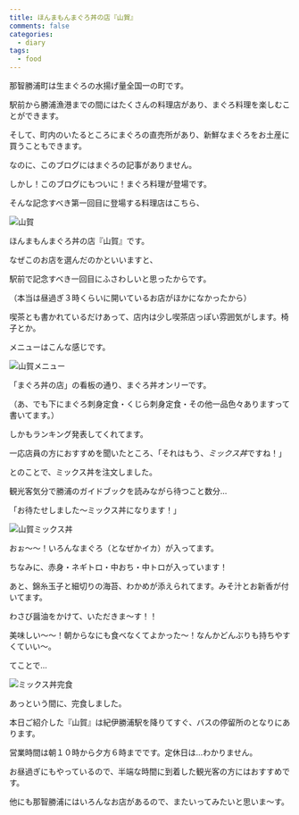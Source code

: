 ```yaml
---
title: ほんまもんまぐろ丼の店『山賀』
comments: false
categories:
  - diary
tags:
  - food
---
```


那智勝浦町は生まぐろの水揚げ量全国一の町です。

駅前から勝浦漁港までの間にはたくさんの料理店があり、まぐろ料理を楽しむことができます。

そして、町内のいたるところにまぐろの直売所があり、新鮮なまぐろをお土産に買うこともできます。

なのに、このブログにはまぐろの記事がありません。

しかし！このブログにもついに！まぐろ料理が登場です。

そんな記念すべき第一回目に登場する料理店はこちら、

![山賀][1]

ほんまもんまぐろ丼の店『山賀』です。

なぜこのお店を選んだのかといいますと、

駅前で記念すべき一回目にふさわしいと思ったからです。

（本当は昼過ぎ３時くらいに開いているお店がほかになかったから）

喫茶とも書かれているだけあって、店内は少し喫茶店っぽい雰囲気がします。椅子とか。

メニューはこんな感じです。

![山賀メニュー][2]

「まぐろ丼の店」の看板の通り、まぐろ丼オンリーです。

（あ、でも下にまぐろ刺身定食・くじら刺身定食・その他一品色々ありますって書いてます。）

しかもランキング発表してくれてます。

一応店員の方におすすめを聞いたところ、「それはもう、*ミックス丼*ですね！」

とのことで、ミックス丼を注文しました。

観光客気分で勝浦のガイドブックを読みながら待つこと数分…

「お待たせしました～ミックス丼になります！」

![山賀ミックス丼][3]

おぉ～～！いろんなまぐろ（となぜかイカ）が入ってます。

ちなみに、赤身・ネギトロ・中おち・中トロが入っています！

あと、錦糸玉子と細切りの海苔、わかめが添えられてます。みそ汁とお新香が付いてます。

わさび醤油をかけて、いただきま～す！！

美味しい～～！朝からなにも食べなくてよかった～！なんかどんぶりも持ちやすくていい～。

てことで…

![ミックス丼完食][4]

あっという間に、完食しました。

本日ご紹介した『山賀』は紀伊勝浦駅を降りてすぐ、バスの停留所のとなりにあります。

営業時間は朝１０時から夕方６時までです。定休日は…わかりません。

お昼過ぎにもやっているので、半端な時間に到着した観光客の方にはおすすめです。

他にも那智勝浦にはいろんなお店があるので、またいってみたいと思いま～す。

[1]: /img/uploads/2009/11/yamaga-nachikatsuura-1.jpg
[2]: /img/uploads/2009/11/yamaga-nachikatsuura-2.jpg
[3]: /img/uploads/2009/11/yamaga-nachikatsuura-3.jpg
[4]: /img/uploads/2009/11/yamaga-nachikatsuura-4.jpg
